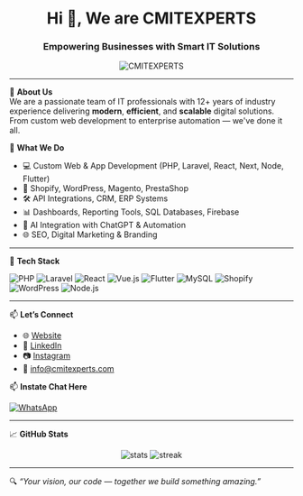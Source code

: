 <h1 align="center">Hi 👋, We are CMITEXPERTS</h1>
<h3 align="center">Empowering Businesses with Smart IT Solutions</h3>

<p align="center">
  <img src="https://komarev.com/ghpvc/?username=CMITEXPERTS&label=Profile%20views&color=0e75b6&style=flat" alt="CMITEXPERTS" />
</p>

---

🌟 **About Us**  
We are a passionate team of IT professionals with 12+ years of industry experience delivering **modern**, **efficient**, and **scalable** digital solutions. From custom web development to enterprise automation — we've done it all.

🔧 **What We Do**
- 💻 Custom Web & App Development (PHP, Laravel, React, Next, Node, Flutter)
- 🛒 Shopify, WordPress, Magento, PrestaShop
- 🛠 API Integrations, CRM, ERP Systems
- 📊 Dashboards, Reporting Tools, SQL Databases, Firebase
- 🧠 AI Integration with ChatGPT & Automation
- 🌐 SEO, Digital Marketing & Branding

---

🚀 **Tech Stack**

![PHP](https://img.shields.io/badge/-PHP-777BB4?style=flat&logo=php&logoColor=white)
![Laravel](https://img.shields.io/badge/-Laravel-F55247?style=flat&logo=laravel&logoColor=white)
![React](https://img.shields.io/badge/-React-61DAFB?style=flat&logo=react&logoColor=black)
![Vue.js](https://img.shields.io/badge/-Vue.js-42b883?style=flat&logo=vue.js&logoColor=white)
![Flutter](https://img.shields.io/badge/-Flutter-02569B?style=flat&logo=flutter&logoColor=white)
![MySQL](https://img.shields.io/badge/-MySQL-4479A1?style=flat&logo=mysql&logoColor=white)
![Shopify](https://img.shields.io/badge/-Shopify-96bf48?style=flat&logo=shopify&logoColor=white)
![WordPress](https://img.shields.io/badge/-WordPress-21759b?style=flat&logo=wordpress&logoColor=white)
![Node.js](https://img.shields.io/badge/-Node.js-43853D?style=flat&logo=node.js&logoColor=white)

---

📫 **Let’s Connect**

- 🌐 [Website](https://www.cmitexperts.com)
- 💼 [LinkedIn](https://www.linkedin.com/company/cmitexperts)
- 📷 [Instagram](https://www.instagram.com/cmitexperts/)
- 📧 info@cmitexperts.com

📫 **Instate Chat Here**

[![WhatsApp](https://img.shields.io/badge/-WhatsApp-25D366?style=flat&logo=whatsapp&logoColor=white)](https://wa.me/919079284488)

---

📈 **GitHub Stats**

<p align="center">
  <img src="https://github-readme-stats.vercel.app/api?username=CMITEXPERTS&show_icons=true&theme=radical" alt="stats" />
  <img src="https://github-readme-streak-stats.herokuapp.com/?user=CMITEXPERTS&theme=radical" alt="streak" />
</p>

---

🔍 _“Your vision, our code — together we build something amazing.”_
